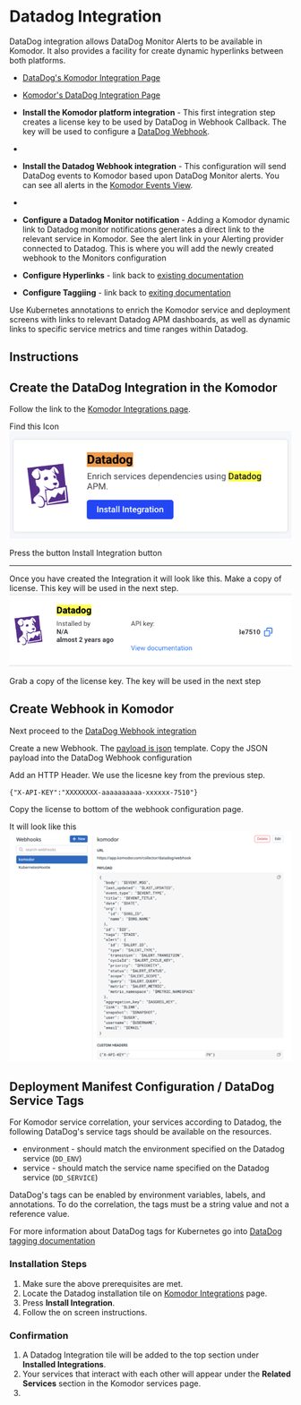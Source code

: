 # Datadog Integration


DataDog integration allows DataDog Monitor Alerts to be available in Komodor. It also provides a facility for create dynamic hyperlinks between both platforms.

- [DataDog's Komodor Integration Page](https://app.datadoghq.com/integrations/komodor?search=komo)
- [Komodor's DataDog  Integration Page](https://app.komodor.com/main/integration)


- **Install the Komodor platform integration** - This first integration step creates a license key to be used by DataDog in Webhook Callback. The key will be used to configure a [DataDog Webhook](https://app.datadoghq.com/integrations/webhooks?search=webhook).
- 
- **Install the Datadog Webhook integration** - This configuration will send DataDog events to Komodor based upon DataDog Monitor alerts. You can see all alerts in the [Komodor Events View](https://app.komodor.com/main/event).
- 
- **Configure a Datadog Monitor notification** - Adding a Komodor dynamic link to Datadog monitor notifications generates a direct link to the relevant service in Komodor. See the alert link in your Alerting provider connected to Datadog. This is where you will add the newly created webhook to the Monitors configuration

- **Configure Hyperlinks** -  link back to [existing documentation](https://docs.komodor.com/Integrations/Datadog-Monitor-Notification.html#link-setup) 

- **Configure Taggiing** - link back to [exiting documentation](https://docs.komodor.com/Integrations/Datadog.html)


Use Kubernetes annotations to enrich the Komodor service and deployment screens with links to relevant Datadog APM dashboards, as well as dynamic links to specific service metrics and time ranges within Datadog.


## Instructions

## Create the DataDog Integration in the Komodor

Follow the link to the [Komodor Integrations page](https://app.komodor.com/main/integration).  

Find this Icon ![Create Integration with DataDog](https://raw.githubusercontent.com/komodorio/docs/datadog-markdown-update/docs/img/DataDog-CreateIntegration.png) 

Press the button Install Integration button

---

Once you have created the Integration it will look like this. Make a copy of license. This key will be used in the next step.
![Created Integration with Liocense key](https://raw.githubusercontent.com/komodorio/docs/datadog-markdown-update/docs/img/DataDog-IntegrationCreated.png)

Grab a copy of the license key. The key will be used in the next step


## Create Webhook in Komodor 

Next proceed to the [DataDog Webhook integration](https://app.datadoghq.com/integrations/webhooks?search=webhook) 

Create a new Webhook.  The [payload is json](https://github.com/komodorio/docs/blob/datadog-markdown-update/docs/img/webhook-payload.json) template.  Copy the JSON payload into the DataDog Webhook configuration


Add an HTTP Header.  We use the licesne key from the previous step.  
```
{"X-API-KEY":"XXXXXXXX-aaaaaaaaaa-xxxxxx-7510"}
```
Copy the license to bottom of the webhook configuration page. 

It will look like this
![DataDog Create Webhook](https://raw.githubusercontent.com/komodorio/docs/datadog-markdown-update/docs/img/DataDog-Webhook-Edit.png)



## Deployment Manifest Configuration / DataDog Service Tags


For Komodor service correlation, your services according to Datadog, the following DataDog's service tags should be available on the resources.

- environment - should match the environment specified on the Datadog service (`DD_ENV`)
- service - should match the service name specified on the Datadog service (`DD_SERVICE`)

DataDog's tags can be enabled by environment variables, labels, and annotations.
To do the correlation, the tags must be a string value and not a reference value.

For more information about DataDog tags for Kubernetes go into [DataDog tagging documentation](https://docs.datadoghq.com/getting_started/tagging/unified_service_tagging/?tab=kubernetes)

### Installation Steps

1. Make sure the above prerequisites are met.
1. Locate the Datadog installation tile on [Komodor Integrations](https://app.komodor.com/main/integration) page.
1. Press __Install Integration__.
1. Follow the on screen instructions.

### Confirmation

1. A Datadog Integration tile will be added to the top section under __Installed Integrations__.
1. Your services that interact with each other will appear under the __Related Services__ section in the Komodor services page.
2. 
